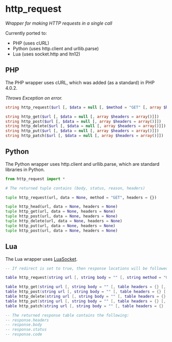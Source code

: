 # http_request

*Wrapper for making HTTP requests in a single call*

Currently ported to:

- PHP (uses cURL)
- Python (uses http.client and urllib.parse)
- Lua (uses socket.http and ltn12)

## PHP

The PHP wrapper uses cURL, which was added (as a standard) in PHP 4.0.2.

*Throws Exception on error.*

```php
string http_request($url [, $data = null [, $method = "GET" [, array $headers = array()]]])

string http_get($url [, $data = null [, array $headers = array()]])
string http_post($url [, $data = null [, array $headers = array()]])
string http_delete($url [, $data = null [, array $headers = array()]])
string http_put($url [, $data = null [, array $headers = array()]])
string http_patch($url [, $data = null [, array $headers = array()]])
```


## Python

The Python wrapper uses http.client and urllib.parse, which are standard libraries in Python.

```python
from http_request import *

# The returned tuple contains (body, status, reason, headers)

tuple http_request(url, data = None, method = "GET", headers = {})

tuple http_head(url, data = None, headers = None)
tuple http_get(url, data = None, headers = None)
tuple http_post(url, data = None, headers = None)
tuple http_delete(url, data = None, headers = None)
tuple http_put(url, data = None, headers = None)
tuple http_post(url, data = None, headers = None)
```


## Lua

The Lua wrapper uses [LuaSocket](http://w3.impa.br/~diego/software/luasocket/http.html).

```lua
-- If redirect is set to true, then response locations will be followed.

table http_request(string url [, string body = "" [, string method = "GET" [, table headers = {} [, boolean redirect = true]]]])

table http_get(string url [, string body = "" [, table headers = {} [, boolean redirect = true]]])
table http_post(string url [, string body = "" [, table headers = {} [, boolean redirect = true]]])
table http_delete(string url [, string body = "" [, table headers = {} [, boolean redirect = true]]])
table http_put(string url [, string body = "" [, table headers = {} [, boolean redirect = true]]])
table http_patch(string url [, string body = "" [, table headers = {} [, boolean redirect = true]]])

-- The returned response table contains the following:
-- response.headers
-- response.body
-- response.status
-- response.code
```
